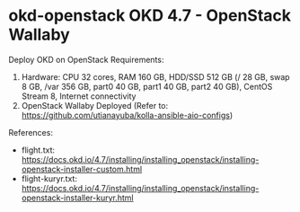 # okd-openstack OKD 4.7 - OpenStack Wallaby

Deploy OKD on OpenStack
Requirements:
1. Hardware: CPU 32 cores, RAM 160 GB, HDD/SSD 512 GB (/ 28 GB, swap 8 GB, /var 356 GB, part0 40 GB, part1 40 GB, part2 40 GB), CentOS Stream 8, Internet connectivity
2. OpenStack Wallaby Deployed (Refer to: https://github.com/utianayuba/kolla-ansible-aio-configs)

References:
- flight.txt: https://docs.okd.io/4.7/installing/installing_openstack/installing-openstack-installer-custom.html
- flight-kuryr.txt: https://docs.okd.io/4.7/installing/installing_openstack/installing-openstack-installer-kuryr.html